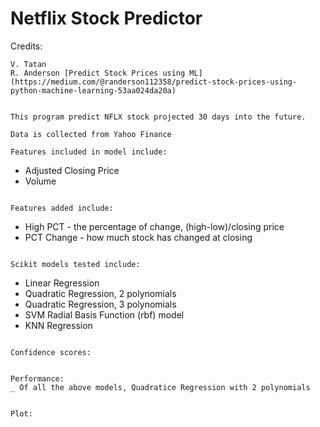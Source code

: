 # Netflix Stock Predictor

Credits:
```
V. Tatan
R. Anderson [Predict Stock Prices using ML](https://medium.com/@randerson112358/predict-stock-prices-using-python-machine-learning-53aa024da20a)


This program predict NFLX stock projected 30 days into the future.

Data is collected from Yahoo Finance

Features included in model include:
```
* Adjusted Closing Price
* Volume
```

Features added include:
```
* High PCT - the percentage of change, (high-low)/closing price
* PCT Change - how much stock has changed at closing
```

Scikit models tested include:
```
* Linear Regression
* Quadratic Regression, 2 polynomials
* Quadratic Regression, 3 polynomials
* SVM Radial Basis Function (rbf) model
* KNN Regression
```

Confidence scores:


Performance:
_ Of all the above models, Quadratice Regression with 2 polynomials 


Plot:
